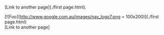  [Link to another page](./first page.html).

[![Foo](http://www.google.com.au/images/nav_logo7.png = 100x200)](./first page.html)                                                    
[Link to another page]
